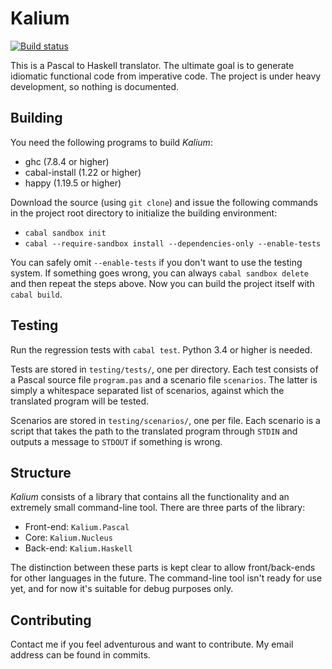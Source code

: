 # Kalium

[![Build status](https://secure.travis-ci.org/int-index/kalium.svg)](http://travis-ci.org/int-index/kalium)

This is a Pascal to Haskell translator. The ultimate goal is to generate
idiomatic functional code from imperative code. The project is under heavy
development, so nothing is documented.


## Building

You need the following programs to build *Kalium*:

* ghc (7.8.4 or higher)
* cabal-install (1.22 or higher)
* happy (1.19.5 or higher)

Download the source (using `git clone`) and issue the following commands in the
project root directory to initialize the building environment:

* `cabal sandbox init`
* `cabal --require-sandbox install --dependencies-only --enable-tests`

You can safely omit `--enable-tests` if you don't want to use the testing
system. If something goes wrong, you can always `cabal sandbox delete` and then
repeat the steps above. Now you can build the project itself with `cabal build`.


## Testing

Run the regression tests with `cabal test`. Python 3.4 or higher is needed.

Tests are stored in `testing/tests/`, one per directory. Each test consists of a
Pascal source file `program.pas` and a scenario file `scenarios`.  The latter is
simply a whitespace separated list of scenarios, against which the translated
program will be tested.

Scenarios are stored in `testing/scenarios/`, one per file. Each scenario is a
script that takes the path to the translated program through `STDIN` and outputs
a message to `STDOUT` if something is wrong.


## Structure

*Kalium* consists of a library that contains all the functionality and an
extremely small command-line tool. There are three parts of the library:

* Front-end: `Kalium.Pascal`
* Core: `Kalium.Nucleus`
* Back-end: `Kalium.Haskell`

The distinction between these parts is kept clear to allow front/back-ends for
other languages in the future. The command-line tool isn't ready for use yet,
and for now it's suitable for debug purposes only.


## Contributing

Contact me if you feel adventurous and want to contribute. My email address can
be found in commits.

